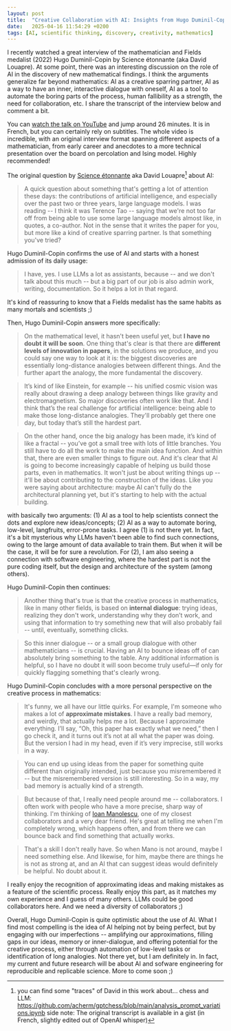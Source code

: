 ```yaml
---
layout: post
title:  "Creative Collaboration with AI: Insights from Hugo Duminil-Copin on Mathematics and Discovery"
date:   2025-04-16 11:54:29 +0200
tags: [AI, scientific thinking, discovery, creativity, mathematics]
---
```


I recently watched a great interview of the mathematician and Fields medalist (2022) Hugo Duminil-Copin by Science étonnante (aka David Louapre).
At some point, there was an interesting discussion on the role of AI in the discovery of new mathematical findings.
I think the arguments generalize far beyond mathematics: AI as a creative sparring partner, AI as a way to have an inner, interactive dialogue with oneself, AI as a tool to automate the boring parts of the process, human fallibility as a strength, the need for collaboration, etc. I share the transcript of the interview below and comment a bit.

You can [watch the talk on YouTube](https://www.youtube.com/watch?v=N_3FMrUUS6A) and jump around 26 minutes. It is in French, but you can certainly rely on subtitles.
The whole video is incredible, with an original interview format spanning different aspects of a mathematician, from early career and anecdotes to a more technical presentation over the board on percolation and Ising model.
Highly recommended!


The original question by [Science étonnante](https://www.youtube.com/scienceetonnante) aka David Louapre[^1] about AI:

> A quick question about something that's getting a lot of attention these days: the contributions of artificial intelligence, and especially over the past two or three years, large language models.
> I was reading -- I think it was Terence Tao -- saying that we're not too far off from being able to use some large language models almost like, in quotes, a co-author. Not in the sense that it writes the paper for you, but more like a kind of creative sparring partner.
> Is that something you've tried?


Hugo Duminil-Copin confirms the use of AI and starts with a honest admission of its daily usage:

> I have, yes. I use LLMs a lot as assistants, because -- and we don't talk about this much -- but a big part of our job is also admin work, writing, documentation.
> So it helps a lot in that regard.

It's kind of reassuring to know that a Fields medalist has the same habits as many mortals and scientists ;)

Then, Hugo Duminil-Copin answers more specifically:

> On the mathematical level, it hasn't been useful yet, but **I have no doubt it will be soon**.
> One thing that's clear is that there are **different levels of innovation in papers**, in the solutions we produce, and you could say one way to look at it is: the biggest discoveries are essentially long-distance analogies between different things.
>And the further apart the analogy, the more fundamental the discovery.

> It’s kind of like Einstein, for example -- his unified cosmic vision was really about drawing a deep analogy between things like gravity and electromagnetism.
> So major discoveries often work like that. And I think that’s the real challenge for artificial intelligence: being able to make those long-distance analogies.
> They'll probably get there one day, but today that’s still the hardest part.

> On the other hand, once the big analogy has been made, it’s kind of like a fractal -- you’ve got a small tree with lots of little branches.
> You still have to do all the work to make the main idea function. And within that, there are even smaller things to figure out.
> And it's clear that AI is going to become increasingly capable of helping us build those parts, even in mathematics.
> It won't just be about writing things up -- it'll be about contributing to the construction of the ideas. Like you were saying about architecture: maybe AI can't fully do the architectural planning yet, but it's starting to help with the actual building.


with basically two arguments: (1) AI as a tool to help scientists connect the dots and explore new ideas/concepts; (2) AI as a way to automate boring, low-level, langfruits, error-prone tasks.
I agree (1) is not there yet. In fact, it's a bit mysterious why LLMs haven't been able to find such connections, owing to the large amount of data available to train them.
But when it will be the case, it will be for sure a revolution.
For (2), I am also seeing a connection with software engineering, where the hardest part is not the pure coding itself, but the design and architecture of the system (among others).

Hugo Duminil-Copin then continues:

> Another thing that's true is that the creative process in mathematics, like in many other fields, is based on **internal dialogue**: trying ideas, realizing they don't work, understanding why they don’t work, and using that information to try something new that will also probably fail -- until, eventually, something clicks.

> So this inner dialogue -- or a small group dialogue with other mathematicians -- is crucial. Having an AI to bounce ideas off of can absolutely bring something to the table. Any additional information is helpful, so I have no doubt it will soon become truly useful—if only for quickly flagging something that's clearly wrong.



Hugo Duminil-Copin concludes with a more personal perspective on the creative process in mathematics:

> It's funny, we all have our little quirks. For example, I'm someone who makes a lot of **approximate mistakes**. I have a really bad memory, and weirdly, that actually helps me a lot. Because I approximate everything. I’ll say, “Oh, this paper has exactly what we need,” then I go check it, and it turns out it’s not at all what the paper was doing. But the version I had in my head, even if it’s very imprecise, still works in a way.

> You can end up using ideas from the paper for something quite different than originally intended, just because you misremembered it -- but the misremembered version is still interesting. So in a way, my bad memory is actually kind of a strength.

> But because of that, I really need people around me -- collaborators. I often work with people who have a more precise, sharp way of thinking. I'm thinking of [Ioan Manolescu](https://homeweb.unifr.ch/manolesc/Pub/), one of my closest collaborators and a very dear friend. He's great at telling me when I'm completely wrong, which happens often, and from there we can bounce back and find something that actually works.

> That's a skill I don't really have. So when Mano is not around, maybe I need something else. And likewise, for him, maybe there are things he is not as strong at, and an AI that can suggest ideas would definitely be helpful. No doubt about it.


I really enjoy the recognition of approximating ideas and making mistakes as a feature of the scientific process.
Really enjoy this part, as it matches my own experience and I guess of many others.
LLMs could be good collaborators here.
And we need a diversity of collaborators ;)

Overall, Hugo Duminil-Copin is quite optimistic about the use of AI.
What I find most compelling is the idea of AI helping not by being perfect, but by engaging with our imperfections -- amplifying our approximations, filling gaps in our ideas, memory or inner-dialogue, and offering potential for the creative process, either through automation of low-level tasks or identification of long analogies.
Not there yet, but I am definitely in.
In fact, my current and future research will be about AI and sofware engineering for reproducible and replicable science. More to come soon ;)

[^1]: you can find some "traces" of David in this work about... chess and LLM: https://github.com/acherm/gptchess/blob/main/analysis_prompt_variations.ipynb
side note: The original transcript is available in a gist (in French, slightly edited out of OpenAI whisper)
